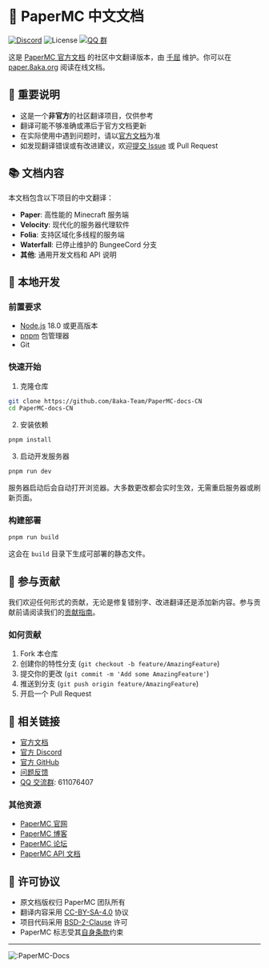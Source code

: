 # 📖 PaperMC 中文文档

[![Discord](https://img.shields.io/discord/289587909051416579.svg?label=&logo=discord&logoColor=ffffff&color=7389D8&labelColor=6A7EC2)](https://discord.gg/papermc) ![License](https://img.shields.io/github/license/PaperMC/docs) [![QQ 群](https://img.shields.io/badge/QQ_群-611076407-blue)](https://qm.qq.com/cgi-bin/qm/qr?k=uZZDEZV_9Ni8dBJPjzGWZUVXK-qKXc7x)

这是 [PaperMC 官方文档](https://docs.papermc.io) 的社区中文翻译版本，由 [千屈](https://github.com/Lythrilla) 维护。你可以在 [paper.8aka.org](https://paper.8aka.org) 阅读在线文档。

## 🔔 重要说明

- 这是一个**非官方**的社区翻译项目，仅供参考
- 翻译可能不够准确或滞后于官方文档更新
- 在实际使用中遇到问题时，请以[官方文档](https://docs.papermc.io)为准
- 如发现翻译错误或有改进建议，欢迎[提交 Issue](https://github.com/8aka-Team/PaperMC-docs-CN/issues) 或 Pull Request

## 📚 文档内容

本文档包含以下项目的中文翻译：

- **Paper**: 高性能的 Minecraft 服务端
- **Velocity**: 现代化的服务器代理软件
- **Folia**: 支持区域化多线程的服务端
- **Waterfall**: 已停止维护的 BungeeCord 分支
- **其他**: 通用开发文档和 API 说明

## 🚀 本地开发

### 前置要求

- [Node.js](https://nodejs.org) 18.0 或更高版本
- [pnpm](https://pnpm.io/installation) 包管理器
- Git

### 快速开始

1. 克隆仓库
```bash
git clone https://github.com/8aka-Team/PaperMC-docs-CN
cd PaperMC-docs-CN
```

2. 安装依赖
```bash
pnpm install
```

3. 启动开发服务器
```bash
pnpm run dev
```

服务器启动后会自动打开浏览器。大多数更改都会实时生效，无需重启服务器或刷新页面。

### 构建部署

```bash
pnpm run build
```

这会在 `build` 目录下生成可部署的静态文件。

## 📝 参与贡献

我们欢迎任何形式的贡献，无论是修复错别字、改进翻译还是添加新内容。参与贡献前请阅读我们的[贡献指南](CONTRIBUTING.md)。

### 如何贡献

1. Fork 本仓库
2. 创建你的特性分支 (`git checkout -b feature/AmazingFeature`)
3. 提交你的更改 (`git commit -m 'Add some AmazingFeature'`)
4. 推送到分支 (`git push origin feature/AmazingFeature`)
5. 开启一个 Pull Request

## 🔗 相关链接

- [官方文档](https://docs.papermc.io)
- [官方 Discord](https://discord.gg/papermc)
- [官方 GitHub](https://github.com/PaperMC/docs)
- [问题反馈](https://github.com/8aka-Team/PaperMC-docs-CN/issues)
- [QQ 交流群](https://qm.qq.com/cgi-bin/qm/qr?k=uZZDEZV_9Ni8dBJPjzGWZUVXK-qKXc7x): 611076407

### 其他资源

- [PaperMC 官网](https://papermc.io)
- [PaperMC 博客](https://papermc.io/blog)
- [PaperMC 论坛](https://forums.papermc.io)
- [PaperMC API 文档](https://jd.papermc.io)

## 📄 许可协议

- 原文档版权归 PaperMC 团队所有
- 翻译内容采用 [CC-BY-SA-4.0](https://creativecommons.org/licenses/by-sa/4.0/deed.zh) 协议
- 项目代码采用 [BSD-2-Clause](LICENSE) 许可
- PaperMC 标志受其[自身条款](https://docs.papermc.io/misc/assets)约束

---

![:PaperMC-Docs](https://count.kjchmc.cn/get/@:PaperMC-Docs)

